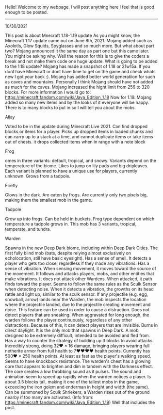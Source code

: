 Hello! Welcome to my webpage.
I will post anything here I feel that is good enough to be posted.

_____________________________________________________________________________________________
10/30/2021

  This post is about Mnecraft 1.18-1.19 update
  As you might know, the Minecraft 1.17 update came out on June 8th, 2021.
  Mojang added such as Axolotls, Glow Squids, Spyglasses and so much more.
  But what about part two?
  Mojang announced it the same day as part one but this came later.
  You might be asking why.
  Well the reason for this is to give the coders a break and not make them code one huge update.
  What is going to be added to the 1.18 update?
  Mojang has made a snapshot of 1.18 or 21w15a.
  If you dont have Minecraft or dont have time to get on the game and check whats new I got your back :).
  Mojang has added better world generatiion for such as caves and mountains.
  Personally I think Mojang should have not added as much for the caves.
  Mojang increased the hight limit from 256 to 320 blocks.
  For more information I would go to: https://minecraft.fandom.com/wiki/Java_Edition_1.18
  Now for 1.19.
  Mojang added so many new items and by the looks of it everyone will be happy.
  There is to many blocks to put in so I will tell you about the mobs.
  
  Allay

Voted to be in the update during Minecraft Live 2021.
Can find dropped blocks or items for a player.
Picks up dropped items in loaded chunks and can carry up to a stack at a time, and cannot duplicate items or take items out of chests. it drops collected items when in range with a note block

  Frog

omes in three variants: default, tropical, and snowy.
Variants depend on the temperature of the biome.
Likes to jump on lily pads and big dripleaves.
Each variant is planned to have a unique use for players, currently unknown.
Grows from a tadpole.

  Firefly

Glows in the dark.
Are eaten by frogs.
Are currently only two pixels big, making them the smallest mob in the game.

  Tadpole

Grow up into frogs.
Can be held in buckets.
Frog type dependent on which temperature a tadpole grows in. This mob has 3 variants, tropical, temperate, and tundra.

  Warden

Spawns in the new Deep Dark biome, including within Deep Dark Cities.
The first fully blind mob (bats, despite relying almost exclusively on echolocation, still have basic eyesight).
Has a sense of smell. It detects a player who gets too close, regardless if they made any vibrations.
Has a sense of vibration. When sensing movement, it moves toward the source of the movement.
It follows and attacks players, mobs, and other entities that make vibrations.
It does not attack other Wardens.
When attacked, it path finds toward the player.
Seems to follow the same rules as the Sculk Sensor when detecting noise.
When it detects a vibration, the growths on its head rattle and light up, similar to the sculk sensor.
If any projectile (e.g. egg, snowball, arrow) lands near the Warden, the mob inspects the location where the projectile landed, due to the projectile creating movement and noise. This feature can be used in order to cause a distraction.
Does not detect players that are sneaking.
When aggravated for long enough, the warden follows the player continuously, regardless of any other distractions.
Because of this, it can detect players that are invisible.
Burns in direct daylight. 
It is the only mob that spawns in Deep Dark.
A mob designed to be extremely difficult, intended to be avoided and fled from.
Has a way to counter the strategy of building up 3 blocks to avoid attacks.
Incredibly strong, doing 32♥ × 16 damage, bringing players wearing full netherite armor from full health to 7♥♥♥♥ health points.
Currently has 500♥ × 250 health points.
At least as fast as the player's walking speed.
Seems to have knockback resistance.
The warden's chest has a glowing core that appears to brighten and dim in tandem with the Darkness effect.
The core creates a low throbbing sound as it pulses. The sound and animation seem to speed up rapidly when the warden notices a player.
Is about 3.5 blocks tall, making it one of the tallest mobs in the game, exceeding the iron golem and enderman in height and width (the same).
Can be summoned by Sculk Shriekers; a Warden rises out of the ground nearby if too many are activated.
(Info from: https://minecraft.fandom.com/wiki/Java_Edition_1.19)
Well that includes the post.
